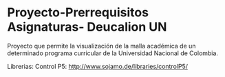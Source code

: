 # Proyecto-Prerrequisitos Asignaturas- Deucalion UN

Proyecto que permite la visualización de la malla académica de un determinado programa curricular de la Universidad Nacional de Colombia.

Librerias:
Control P5: http://www.sojamo.de/libraries/controlP5/
